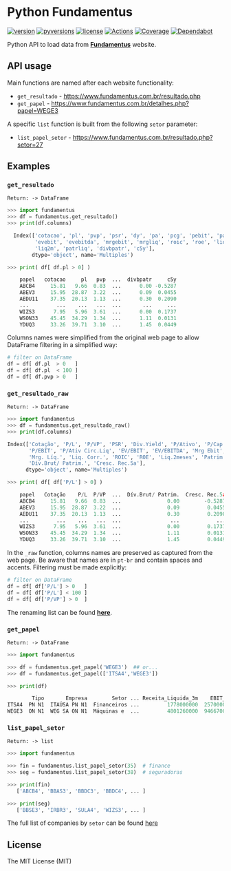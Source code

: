 # Python Fundamentus

[![version   ](https://img.shields.io/pypi/v/fundamentus.svg?color=blue)](https://pypi.org/project/fundamentus/)
[![pyversions](https://img.shields.io/pypi/pyversions/fundamentus.svg)](https://pypi.org/project/fundamentus/)
[![license   ](https://img.shields.io/github/license/mv/fundamentus-api.svg?color=blue)](https://pypi.org/project/fundamentus/)
[![Actions   ](https://img.shields.io/github/actions/workflow/status/mv/fundamentus-api/python-testing.yml?label=Testing&logo=github)](https://img.shields.io/github/actions/workflow/status/mv/fundamentus-api/python-testing.yml)
[![Coverage  ](https://img.shields.io/coveralls/github/mv/fundamentus-api)](https://coveralls.io/github/mv/fundamentus-api?branch=main)
[![Dependabot](https://badgen.net/github/dependabot/mv/fundamentus-api?icon=dependabot&label)](https://github.com/mv/fundamentus-api/network/updates)

Python API to load data from **[Fundamentus](ww.fundamentus.com.br)** website.


## API usage

Main functions are named after each website functionality:
* `get_resultado` - https://www.fundamentus.com.br/resultado.php
* `get_papel`     - https://www.fundamentus.com.br/detalhes.php?papel=WEGE3

A specific `list` function is built from the following `setor` parameter:
* `list_papel_setor` - https://www.fundamentus.com.br/resultado.php?setor=27


## Examples

### `get_resultado`

`Return: -> DataFrame`

```python
>>> import fundamentus
>>> df = fundamentus.get_resultado()
>>> print(df.columns)

  Index(['cotacao', 'pl', 'pvp', 'psr', 'dy', 'pa', 'pcg', 'pebit', 'pacl',
         'evebit', 'evebitda', 'mrgebit', 'mrgliq', 'roic', 'roe', 'liqc',
         'liq2m', 'patrliq', 'divbpatr', 'c5y'],
        dtype='object', name='Multiples')

>>> print( df[ df.pl > 0] )

    papel   cotacao     pl   pvp  ...  divbpatr     c5y
    ABCB4     15.81   9.66  0.83  ...      0.00 -0.5287
    ABEV3     15.95  28.87  3.22  ...      0.09  0.0455
    AEDU11    37.35  20.13  1.13  ...      0.30  0.2090
    ...         ...    ...   ...  ...       ...     ...
    WIZS3      7.95   5.96  3.61  ...      0.00  0.1737
    WSON33    45.45  34.29  1.34  ...      1.11  0.0131
    YDUQ3     33.26  39.71  3.10  ...      1.45  0.0449
```

Columns names were simplified from the original web page to allow DataFrame filtering in a simplified way:

```python
# filter on DataFrame
df = df[ df.pl  > 0   ]
df = df[ df.pl  < 100 ]
df = df[ df.pvp > 0   ]
```

### `get_resultado_raw`

`Return: -> DataFrame`

```python
>>> import fundamentus
>>> df = fundamentus.get_resultado_raw()
>>> print(df.columns)

Index(['Cotação', 'P/L', 'P/VP', 'PSR', 'Div.Yield', 'P/Ativo', 'P/Cap.Giro',
       'P/EBIT', 'P/Ativ Circ.Liq', 'EV/EBIT', 'EV/EBITDA', 'Mrg Ebit',
       'Mrg. Líq.', 'Liq. Corr.', 'ROIC', 'ROE', 'Liq.2meses', 'Patrim. Líq',
       'Dív.Brut/ Patrim.', 'Cresc. Rec.5a'],
      dtype='object', name='Multiples')

>>> print( df[ df['P/L'] > 0] )

    papel   Cotação    P/L  P/VP  ...  Dív.Brut/ Patrim.  Cresc. Rec.5a
    ABCB4     15.81   9.66  0.83  ...               0.00        -0.5287
    ABEV3     15.95  28.87  3.22  ...               0.09         0.0455
    AEDU11    37.35  20.13  1.13  ...               0.30         0.2090
    ...         ...    ...   ...  ...                ...            ...
    WIZS3      7.95   5.96  3.61  ...               0.00         0.1737
    WSON33    45.45  34.29  1.34  ...               1.11         0.0131
    YDUQ3     33.26  39.71  3.10  ...               1.45         0.0449
```

In the `_raw` function, columns names are preserved as captured from the web page. Be aware that names are in `pt-br` and contain spaces and accents. Filtering must be made explicitly:

```python
# filter on DataFrame
df = df[ df['P/L'] > 0   ]
df = df[ df['P/L'] < 100 ]
df = df[ df['P/VP'] > 0  ]
```

The renaming list can be found [**here**](https://github.com/mv/fundamentus/blob/8075a6f7efc2aa29578624518ea79fa385444a35/src/fundamentus/resultado.py#L114).

### `get_papel`

`Return: -> DataFrame`

```python
>>> import fundamentus

>>> df = fundamentus.get_papel('WEGE3')  ## or...
>>> df = fundamentus.get_papel(['ITSA4','WEGE3'])

>>> print(df)

        Tipo       Empresa        Setor ... Receita_Liquida_3m    EBIT_3m Lucro_Liquido_3m
ITSA4  PN N1  ITAÚSA PN N1  Financeiros ...         1778000000  257000000       1784000000
WEGE3  ON N1  WEG SA ON N1  Máquinas e  ...         4801260000  946670000        644246000

```

### `list_papel_setor`

`Return: -> list`

```python
>>> import fundamentus

>>> fin = fundamentus.list_papel_setor(35)  # finance
>>> seg = fundamentus.list_papel_setor(38)  # seguradoras

>>> print(fin)
   ['ABCB4', 'BBAS3', 'BBDC3', 'BBDC4', ... ]

>>> print(seg)
   ['BBSE3', 'IRBR3', 'SULA4', 'WIZS3', ... ]
```

The full list of companies by `setor` can be found [here](https://github.com/mv/fundamentus/blob/1cab1cf965d99c02d05faa90807ebe7381cbc784/src/fundamentus/setor.py#L56)


## License

The MIT License (MIT)

